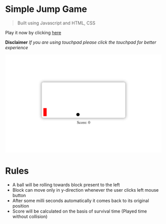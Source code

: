 # Simple Jump Game
> Built using Javascript and HTML, CSS

Play it now by clicking [here](https://vilasrhegde.github.io/jump/)

**Disclaimer**
*If you are using touchpad please click the touchpad for better experience*

![image](jump.png)


# Rules
- A ball will be rolling towards block present to the left
- Block can move only in y-direction whenever the user clicks left mouse button
- After some milli seconds automatically it comes back to its original position
- Score will be calculated on the basis of survival time (Played time without collision)
